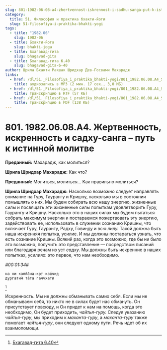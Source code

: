 ```yaml
---
slug: 801-1982-06-08-a4-zhertvennost-iskrennost-i-sadhu-sanga-put-k-istinnoj-molitve
category:
  title: 51. Философия и практика бхакти-йоги
  slug: 51-filosofiya-i-praktika-bhakti-yogi
tags:
  - title: "1982.06"
    slug: 1982-06
  - title: Бхакти-йога
    slug: bhakti-joga
  - title: Бхагавад-гита
    slug: bhagavad-gita
  - title: Бхагавад-гита 6.40
    slug: bhagavad-gita-6-40
author: Шрила Бхакти Ракшак Шридхар Дев-Госвами Махарадж
links:
  - href: /dl/51._Filosofiya_i_praktika_bhakti-yogi/801_1982.06.08.A4_SridharMj_Zhertvennost_iskrennost_i_sadhu-sanga--put_k_istinnoj_molitve.mp3
    title: аудиозапись в MP3 (2 мин. 17 сек., 3,0 МБ)
  - href: /dl/51._Filosofiya_i_praktika_bhakti-yogi/801_1982.06.08.A4_SridharMj_Zhertvennost_iskrennost_i_sadhu-sanga--put_k_istinnoj_molitve.rtf
    title: транскрипцию в RTF (57 КБ)
  - href: /dl/51._Filosofiya_i_praktika_bhakti-yogi/801_1982.06.08.A4_SridharMj_Zhertvennost_iskrennost_i_sadhu-sanga--put_k_istinnoj_molitve.pdf
    title: транскрипцию в PDF (138 КБ)
---
```


# 801. 1982.06.08.A4. Жертвенность, искренность и садху-санга – путь к истинной молитве

**Преданный:** Махарадж, как молиться?

**Шрила Шридхар Махарадж:** Как что?

**Преданный:** Молиться, молиться… Как правильно молиться?

**Шрила Шридхар Махарадж:** Насколько возможно следует направлять внимание на Гуру, Гаурангу и Кришну, насколько мы в состоянии помышлять о них. Мы будем собирать всю нашу энергию, жизненные силы и посвящать эти жизненные силы попыткам удовлетворить Гуру, Гаурангу и Кришну. Насколько это в наших силах мы будем пытаться собрать максимум энергии и постараемся пожертвовать эту энергию, задействовать ее, использовать в служении сознанию Кришны, что включает Гуру, Гаурангу, Радху, Говинду и всю *лилу.* Такой должна быть наша искренняя попытка, усилие. И мы должны постараться узнать, что есть сознание Кришны. Всякий раз, когда это возможно, где бы ни было это возможно, получить это представление — посредством писаний или благодаря речам из уст *садху*. Мы должны быть искренние в наших попытках, усилиях: это первое, что нам необходимо.

*#00:01:34#*

    на хи калйа̄н̣а-кр̣т каш́чид
    дургатим̇ та̄та гаччхати
[^_ftn1]

Искренность. Мы не должны обманывать самих себя. Если мы не обманываем себя, то никто не в силах будет нас обмануть. Он присутствует повсюду, и Он придет к нам на помощь, когда это необходимо, Он будет приходить, *чайтья-гуру.* Следуя указанию *чайтья-гуру*, мы приходим к *маханта-гуру*, а *маханта-гуру* также помогает *чайтья-гуру*, они следуют одному пути. Речь идет об их взаимопомощи.



[^_ftn1]: [Бхагавад-гита 6.40](../notes/bhagavad-gita/bhagavad-gita-6-40.md)
